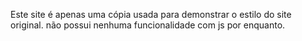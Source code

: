 Este site é apenas uma cópia usada para demonstrar o estilo do site original. não possui nenhuma funcionalidade com js por enquanto.
